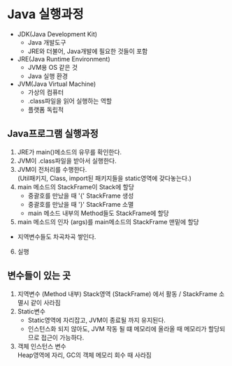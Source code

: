 # Java 실행과정
- JDK(Java Development Kit)
  - Java 개발도구 
  - JRE와 더불어, Java개발에 필요한 것들이 포함
- JRE(Java Runtime Environment)
  - JVM용 OS 같은 것
  - Java 실행 환경
- JVM(Java Virtual Machine)
  - 가상의 컴퓨터
  - .class파일을 읽어 실행하는 역할 
  - 플랫폼 독립적


## Java프로그램 실행과정

1. JRE가 main()메소드의 유무를 확인한다.
2. JVM이 .class파일을 받아서 실행한다.
3. JVM이 전처리를 수행한다.   
   (Util패키지, Class, import된 패키지들을 static영역에 갖다놓는다.)
4. main 메소드의 StackFrame이 Stack에 할당
   - 중괄호를 만났을 때 '{' StackFrame 생성
   - 중괄호를 만났을 때 '}' StackFrame 소멸
   - main 메소드 내부의 Method들도 StackFrame에 할당
5. main 메소드의 인자 (args)를 main메소드의 StackFrame 맨밑에 할당
  - 지역변수들도 차곡차곡 쌓인다.
6. 실행

## 변수들이 있는 곳
1. 지역변수 (Method 내부)
   Stack영역 (StackFrame) 에서 활동 / StackFrame 소멸시 같이 사라짐   
2. Static변수        
   - Static영역에 자리잡고, JVM이 종료될 까지 유지된다.
   - 인스턴스화 되지 않아도, JVM 작동 될 떄 메모리에 올라올 때 메모리가 할당되므로 접근이 가능하다.
3. 객체 인스턴스 변수  
   Heap영역에 자리, GC의 객체 메모리 회수 때 사라짐